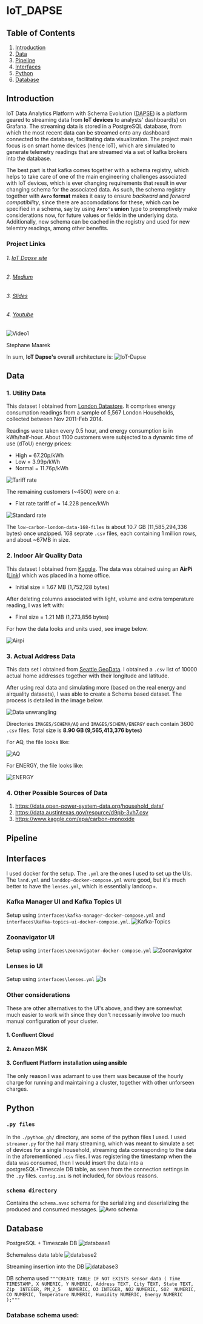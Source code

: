 # IoT_DAPSE
## Table of Contents
1. [Introduction](README.md#introduction)
1. [Data](README.md#data)
1. [Pipeline](README.md#pipeline)
1. [Interfaces](README.md#interfaces)
1. [Python](README.md#python)
1. [Database](README.md#database)


## Introduction
IoT Data Analytics Platform with Schema Evolution ([DAPSE](https://github.com/users/stevexenios/projects/6)) is a platform geared to streaming data from **IoT devices** to analysts' dashboard(s) on Grafana. The streaming data is stored in a PostgreSQL database, from which the most recent data can be streamed onto any dashboard connected to the database, facilitating data visualization. The project main focus is on smart home devices (hence IoT), which are simulated to generate telemetry readings that are streamed via a set of kafka brokers into the database. 

The best part is that kafka comes together with a schema registry, which helps to take care of one of the main engineering challenges associated with IoT devices, which is ever changing requirements that result in ever changing schema for the associated data. As such, the schema registry together with **`Avro` format** makes it easy to ensure *backward* and *forward compatibility*, since there are accomodations for these, which can be specified in a schema, say by using **`Avro's` union** type to preemptively make considerations now, for future values or fields in the underlying data. Additionally, new schema can be cached in the registry and used for new telemtry readings, among other benefits.

### Project Links
###### 1. [IoT Dapse site](https://www.iotdapse.com/)
###### 2. [Medium](https://www.medium.com)
###### 3. [Slides](https://docs.google.com/presentation/d/1DfnYZrG5_nwus0gbIaDGo-k1bvJM6uLEhcONjQoE0EQ/edit?usp=sharing)
###### 4. [Youtube](https://youtu.be/oa_UVFiuYuc)
![Video1](https://img.youtube.com/vi/oa_UVFiuYuc/0.jpg)


Stephane Maarek



In sum, **IoT Dapse's** overall architecture is:
![IoT-Dapse](./images/iot_dapse.png)




## Data
### 1. Utility Data
This dataset I obtained from [London Datastore](https://data.london.gov.uk/dataset/smartmeter-energy-use-data-in-london-households). It comprises energy consumption readings from a sample of 5,567 London Households, collected between Nov 2011-Feb 2014.

Readings were taken every 0.5 hour, and energy consumption is in kWh/half-hour. About 1100 customers were subjected to a dynamic time of use (dToU) energy prices: 
* High   = 67.20p/kWh
* Low    =  3.99p/kWh
* Normal = 11.76p/kWh

![Tariff rate](./images/tou.png)


The remaining customers (~4500) were on a:
* Flat rate tariff of = 14.228 pence/kWh

![Standard rate](./images/std.png)


The `low-carbon-london-data-168-files` is about 10.7 GB (11,585,294,336 bytes) once unzipped. 168 seprate `.csv` files, each containing 1 million rows, and about ~67MB in size.


### 2. Indoor Air Quality Data
This dataset I obtained from [Kaggle](https://www.kaggle.com/mvolkerts/home-office-airpi). The data was obtained using an **AirPi** ([Link](http://airpi.es/)) which was placed in a home office.

* Initial size = 1.67 MB (1,752,128 bytes)

After deleting columns associated with light, volume and extra temperature reading, I was left with:

* Final size = 1.21 MB (1,273,856 bytes)

For how the data looks and units used, see image below.

![Airpi](./images/airpi.png)


### 3. Actual Address Data
This data set I obtained from [Seattle GeoData](https://data-seattlecitygis.opendata.arcgis.com/datasets/36a74a49c2fd45f7918706b0f6e8be3e_1). I obtained a `.csv` list of 10000 actual home addresses together with their longitude and latitude.

After using real data and simulating more (based on the real energy and airquality datasets), I was able to create a Schema based dataset. The process is detailed in the image below.

![Data unwrangling](./images/unwrangling.png)

Directories `IMAGES/SCHEMA/AQ` and `IMAGES/SCHEMA/ENERGY` each contain 3600 `.csv` files. Total size is **8.90 GB (9,565,413,376 bytes)**

For AQ, the file looks like:

![AQ](./images/aq.png)


For ENERGY, the file looks like:

![ENERGY](./images/energy.png)


### 4. Other Possible Sources of Data
1. https://data.open-power-system-data.org/household_data/
2. https://data.austintexas.gov/resource/d9pb-3vh7.csv
3. https://www.kaggle.com/epa/carbon-monoxide


## Pipeline

## Interfaces
I used docker for the setup. The `.yml` are the ones I used to set up the UIs. The `land.yml` and `landdop-docker-compose.yml` were good, but it's much better to have the `lenses.yml`, which is essentially landoop+.
### Kafka Manager UI and Kafka Topics UI
Setup using `interfaces\kafka-manager-docker-compose.yml` and `interfaces\kafka-topics-ui-docker-compose.yml`. 
![Kafka-Topics](./images/tp.png)

### Zoonavigator UI
Setup using `interfaces\zoonavigator-docker-compose.yml`
![Zoonavigator](./images/zn.png)

### Lenses io UI
Setup using `interfaces\lenses.yml`
![ls](./images/ls.png)

### Other considerations
These are other alternatives to the UI's above, and they are somewhat much easier to work with since they don't necessarily involve too much manual configuration of your cluster. 
#### 1. Confluent Cloud
#### 2. Amazon MSK
#### 3. Confluent Platform installation using ansible

The only reason I was adamant to use them was because of the hourly charge for running and maintaining a cluster, together with other unforseen charges. 


## Python
### `.py files`
In the `./python_gh/` directory, are some of the python files I used. I used `streamer.py` for the hail mary streaming, which was meant to simulate a set of devices for a single household, streaming data corresponding to the data in the aforementioned `.csv` files. I was registering the timestamp when the data was consumed, then I would insert the data into a postgreSQL+Timescale DB table, as seen from the connection settings in the `.py` files. `config.ini` is not included, for obvious reasons.

### `schema directory`
Contains the `schema.avsc` schema for the serializing and deserializing the produced and consumed messages.
![Avro schema](./python/schema/schema.avsc) 


## Database
PostgreSQL + Timescale DB
![database1](./images/tsdb.png)

Schemaless data table
![database2](./images/sc_db.png)

Streaming insertion into the DB
![database3](./images/db2.png)

DB schema used
`
"""CREATE TABLE IF NOT EXISTS sensor_data (
        Time TIMESTAMP,
        X NUMERIC,
        Y NUMERIC,
        Address TEXT,
        City TEXT,
        State TEXT,
        Zip  INTEGER,
        PM_2_5   NUMERIC,
        O3 INTEGER,
        NO2 NUMERIC,
        SO2  NUMERIC,
        CO NUMERIC,
        Temperature NUMERIC,
        Humidity NUMERIC,
        Energy NUMERIC
        );"""
`

### Database schema used:


 
